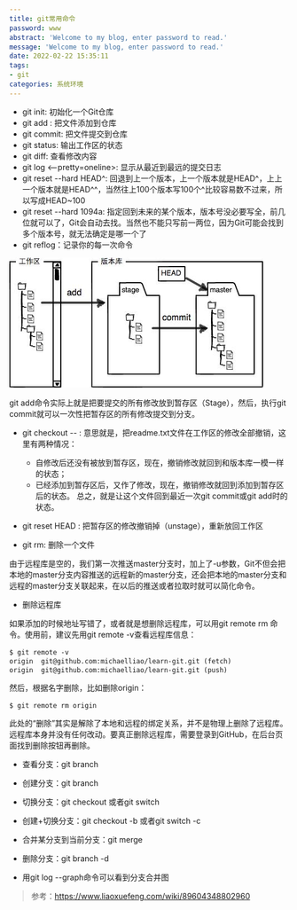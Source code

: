 ```yaml
---
title: git常用命令
password: www
abstract: 'Welcome to my blog, enter password to read.'
message: 'Welcome to my blog, enter password to read.'
date: 2022-02-22 15:35:11
tags:
- git
categories: 系统环境
---
```


- git init: 初始化一个Git仓库
- git add <file>: 把文件添加到仓库
- git commit: 把文件提交到仓库
- git status: 输出工作区的状态
- git diff: 查看修改内容
- git log <--pretty=oneline>: 显示从最近到最远的提交日志
- git reset --hard HEAD^: 回退到上一个版本，上一个版本就是HEAD^，上上一个版本就是HEAD^^，当然往上100个版本写100个^比较容易数不过来，所以写成HEAD~100
- git reset --hard 1094a: 指定回到未来的某个版本，版本号没必要写全，前几位就可以了，Git会自动去找。当然也不能只写前一两位，因为Git可能会找到多个版本号，就无法确定是哪一个了
- git reflog：记录你的每一次命令

![](./git常用命令/2022-02-22-15-46-05.png)

git add命令实际上就是把要提交的所有修改放到暂存区（Stage），然后，执行git commit就可以一次性把暂存区的所有修改提交到分支。

- git checkout -- <file>: 意思就是，把readme.txt文件在工作区的修改全部撤销，这里有两种情况：
  - 自修改后还没有被放到暂存区，现在，撤销修改就回到和版本库一模一样的状态；
  - 已经添加到暂存区后，又作了修改，现在，撤销修改就回到添加到暂存区后的状态。
总之，就是让这个文件回到最近一次git commit或git add时的状态。

- git reset HEAD <file>: 把暂存区的修改撤销掉（unstage），重新放回工作区
- git rm: 删除一个文件
  
由于远程库是空的，我们第一次推送master分支时，加上了-u参数，Git不但会把本地的master分支内容推送的远程新的master分支，还会把本地的master分支和远程的master分支关联起来，在以后的推送或者拉取时就可以简化命令。

- 删除远程库

如果添加的时候地址写错了，或者就是想删除远程库，可以用git remote rm <name>命令。使用前，建议先用git remote -v查看远程库信息：

```shell
$ git remote -v
origin  git@github.com:michaelliao/learn-git.git (fetch)
origin  git@github.com:michaelliao/learn-git.git (push)
```

然后，根据名字删除，比如删除origin：

```shell
$ git remote rm origin
```

此处的“删除”其实是解除了本地和远程的绑定关系，并不是物理上删除了远程库。远程库本身并没有任何改动。要真正删除远程库，需要登录到GitHub，在后台页面找到删除按钮再删除。

- 查看分支：git branch

- 创建分支：git branch <name>

- 切换分支：git checkout <name>或者git switch <name>

- 创建+切换分支：git checkout -b <name>或者git switch -c <name>

- 合并某分支到当前分支：git merge <name>

- 删除分支：git branch -d <name>

- 用git log --graph命令可以看到分支合并图

> 参考：https://www.liaoxuefeng.com/wiki/89604348802960
